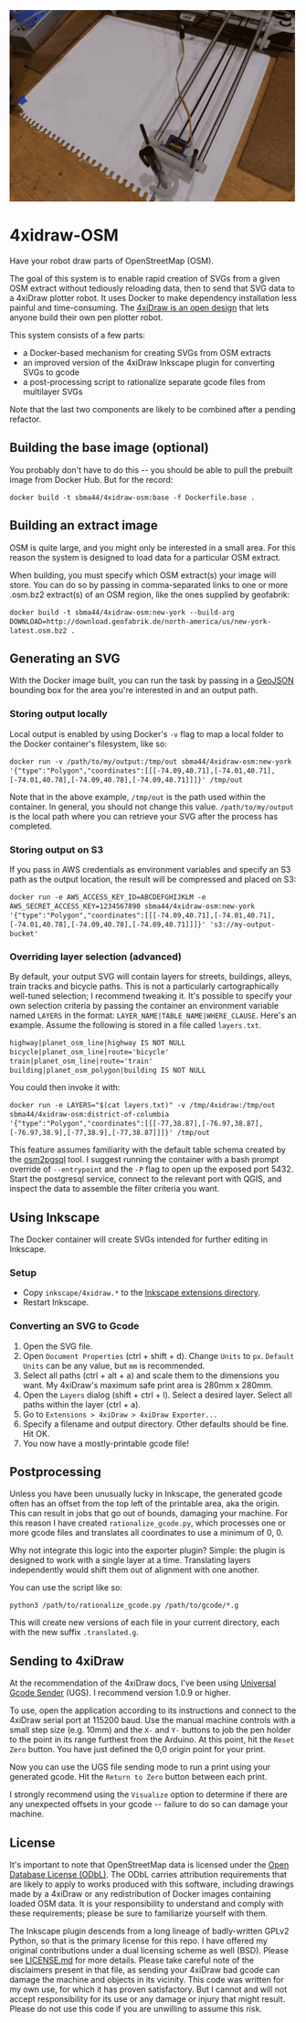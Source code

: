 ![demo](demo.gif)

# 4xidraw-OSM

Have your robot draw parts of OpenStreetMap (OSM).

The goal of this system is to enable rapid creation of SVGs from a given OSM extract without tediously reloading data, then to send that SVG data to a 4xiDraw plotter robot. It uses Docker to make dependency installation less painful and time-consuming. The [4xiDraw is an open design](www.instructables.com/id/4xiDraw/) that lets anyone build their own pen plotter robot.

This system consists of a few parts:

- a Docker-based mechanism for creating SVGs from OSM extracts
- an improved version of the 4xiDraw Inkscape plugin for converting SVGs to gcode
- a post-processing script to rationalize separate gcode files from multilayer SVGs

Note that the last two components are likely to be combined after a pending refactor.

## Building the base image (optional)

You probably don't have to do this -- you should be able to pull the prebuilt image from Docker Hub. But for the record:

```
docker build -t sbma44/4xidraw-osm:base -f Dockerfile.base .
```

## Building an extract image

OSM is quite large, and you might only be interested in a small area. For this reason the system is designed to load data for a particular OSM extract.

When building, you must specify which OSM extract(s) your image will store. You can do so by passing in comma-separated links to one or more .osm.bz2 extract(s) of an OSM region, like the ones supplied by geofabrik:

```
docker build -t sbma44/4xidraw-osm:new-york --build-arg DOWNLOAD=http://download.geofabrik.de/north-america/us/new-york-latest.osm.bz2 .
```

## Generating an SVG

With the Docker image built, you can run the task by passing in a [GeoJSON](https://geojson.io) bounding box for the area you're interested in and an output path.

### Storing output locally

Local output is enabled by using Docker's `-v` flag to map a local folder to the Docker container's filesystem, like so:

```
docker run -v /path/to/my/output:/tmp/out sbma44/4xidraw-osm:new-york '{"type":"Polygon","coordinates":[[[-74.09,40.71],[-74.01,40.71],[-74.01,40.78],[-74.09,40.78],[-74.09,40.71]]]}' /tmp/out
```

Note that in the above example, `/tmp/out` is the path used within the container. In general, you should not change this value. `/path/to/my/output` is the local path where you can retrieve your SVG after the process has completed.

### Storing output on S3

If you pass in AWS credentials as environment variables and specify an S3 path as the output location, the result will be compressed and placed on S3:

```
docker run -e AWS_ACCESS_KEY_ID=ABCDEFGHIJKLM -e AWS_SECRET_ACCESS_KEY=1234567890 sbma44/4xidraw-osm:new-york '{"type":"Polygon","coordinates":[[[-74.09,40.71],[-74.01,40.71],[-74.01,40.78],[-74.09,40.78],[-74.09,40.71]]]}' 's3://my-output-bucket'
```

### Overriding layer selection (advanced)

By default, your output SVG will contain layers for streets, buildings, alleys, train tracks and bicycle paths. This is not a particularly cartographically well-tuned selection; I recommend tweaking it. It's possible to specify your own selection criteria by passing the container an environment variable named `LAYERS` in the format: `LAYER_NAME|TABLE_NAME|WHERE_CLAUSE`. Here's an example. Assume the following is stored in a file called `layers.txt`.

```
highway|planet_osm_line|highway IS NOT NULL
bicycle|planet_osm_line|route='bicycle'
train|planet_osm_line|route='train'
building|planet_osm_polygon|building IS NOT NULL
```

You could then invoke it with:

```
docker run -e LAYERS="$(cat layers.txt)" -v /tmp/4xidraw:/tmp/out sbma44/4xidraw-osm:district-of-columbia '{"type":"Polygon","coordinates":[[[-77,38.87],[-76.97,38.87],[-76.97,38.9],[-77,38.9],[-77,38.87]]]}' /tmp/out
```

This feature assumes familiarity with the default table schema created by the [osm2pgsql](https://wiki.openstreetmap.org/wiki/Osm2pgsql) tool. I suggest running the container with a bash prompt override of `--entrypoint` and the `-P` flag to open up the exposed port 5432. Start the postgresql service, connect to the relevant port with QGIS, and inspect the data to assemble the filter criteria you want.

## Using Inkscape

The Docker container will create SVGs intended for further editing in Inkscape.

### Setup

- Copy `inkscape/4xidraw.*` to the [Inkscape extensions directory](https://inkscape.org/en/gallery/%3Dextension/).
- Restart Inkscape.

### Converting an SVG to Gcode

1. Open the SVG file.
2. Open `Document Properties` (ctrl + shift + d). Change `Units` to `px`. `Default Units` can be any value, but `mm` is recommended.
3. Select all paths (ctrl + alt + a) and scale them to the dimensions you want. My 4xiDraw's maximum safe print area is 280mm x 280mm.
4. Open the `Layers` dialog (shift + ctrl + l). Select a desired layer. Select all paths within the layer (ctrl + a).
5. Go to `Extensions > 4xiDraw > 4xiDraw Exporter...`
6. Specify a filename and output directory. Other defaults should be fine. Hit OK.
7. You now have a mostly-printable gcode file!

## Postprocessing

Unless you have been unusually lucky in Inkscape, the generated gcode often has an offset from the top left of the printable area, aka the origin. This can result in jobs that go out of bounds, damaging your machine. For this reason I have created `rationalize_gcode.py`, which processes one or more gcode files and translates all coordinates to use a minimum of 0, 0.

Why not integrate this logic into the exporter plugin? Simple: the plugin is designed to work with a single layer at a time. Translating layers independently would shift them out of alignment with one another.

You can use the script like so:

```
python3 /path/to/rationalize_gcode.py /path/to/gcode/*.g
```

This will create new versions of each file in your current directory, each with the new suffix `.translated.g`.

## Sending to 4xiDraw

At the recommendation of the 4xiDraw docs, I've been using [Universal Gcode Sender](https://winder.github.io/ugs_website/) (UGS). I recommend version 1.0.9 or higher.

To use, open the application according to its instructions and connect to the 4xiDraw serial port at 115200 baud. Use the manual machine controls with a small step size (e.g. 10mm) and the `X-` and `Y-` buttons to job the pen holder to the point in its range furthest from the Arduino. At this point, hit the `Reset Zero` button. You have just defined the 0,0 origin point for your print.

Now you can use the UGS file sending mode to run a print using your generated gcode. Hit the `Return to Zero` button between each print.

I strongly recommend using the `Visualize` option to determine if there are any unexpected offsets in your gcode -- failure to do so can damage your machine.

## License

It's important to note that OpenStreetMap data is licensed under the [Open Database License (ODbL)](https://www.openstreetmap.org/copyright). The ODbL carries attribution requirements that are likely to apply to works produced with this software, including drawings made by a 4xiDraw or any redistribution of Docker images containing loaded OSM data. It is your responsibility to understand and comply with these requirements; please be sure to familiarize yourself with them.

The Inkscape plugin descends from a long lineage of badly-written GPLv2 Python, so that is the primary license for this repo. I have offered my original contributions under a dual licensing scheme as well (BSD). Please see [LICENSE.md](LICENSE.md) for more details. Please take careful note of the disclaimers present in that file, as sending your 4xiDraw bad gcode can damage the machine and objects in its vicinity. This code was written for my own use, for which it has proven satisfactory. But I cannot and will not accept responsibility for its use or any damage or injury that might result. Please do not use this code if you are unwilling to assume this risk.
